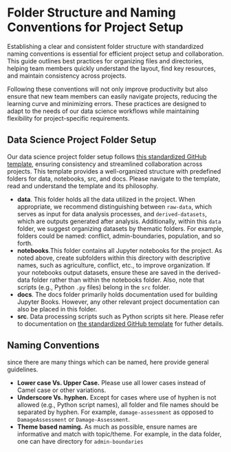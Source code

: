 # Folder Structure and Naming Conventions for Project Setup

Establishing a clear and consistent folder structure with standardized naming conventions is essential for efficient project setup and collaboration. This guide outlines best practices for organizing files and directories, helping team members quickly understand the layout, find key resources, and maintain consistency across projects.

Following these conventions will not only improve productivity but also ensure that new team members can easily navigate projects, reducing the learning curve and minimizing errors. These practices are designed to adapt to the needs of our data science workflows while maintaining flexibility for project-specific requirements.

## Data Science Project Folder Setup
Our data science project folder setup follows [this standardized GitHub template](https://github.com/worldbank/template), ensuring consistency and streamlined collaboration across projects. This template provides a well-organized structure with predefined folders for data, notebooks, src,  and docs. Please navigate to the template, read and understand the template and its philosophy.
- **data**. This folder holds all the data utilized in the project. When appropriate, we recommend distinguishing between ```raw-data```, which serves as input for data analysis processes, and ```derived-datasets```, which are outputs generated after analysis. Additionally, within this ```data``` folder, we suggest organizing datasets by thematic folders. For example, folders could be named: conflict, admin-boundaries, population, and so forth.
- **notebooks**.This folder contains all Jupyter notebooks for the project. As noted above, create subfolders within this directory with descriptive names, such as agriculture, conflict, etc., to improve organization. If your notebooks output datasets, ensure these are saved in the derived-data folder rather than within the notebooks folder. Also, note that scripts (e.g., Python ```.py``` files) belong in the ```src``` folder.
- **docs**. The docs folder primarily holds documentation used for building Jupyter Books. However, any other relevant project documentation can also be placed in this folder.
- **src**. Data processing scripts such as Python scripts sit here. Please refer to documentation on [the standardized GitHub template](https://github.com/worldbank/template) for futher details.

## Naming Conventions
since there are many things which can be named, here provide general guidelines.
- **Lower case Vs. Upper Case.** Please use all lower cases instead of Camel case or other variations.
- **Underscore Vs. hyphen.** Except for cases where use of hyphen is not allowed (e.g., Python script names), all folder and file names should be separated by hyphen. For example, ```damage-assessment``` as opposed to ```DamageAssessment``` or ```Damage-Assessment```.
- **Theme based naming.** As much as possible, ensure names are informative and match with topic/theme. For example, in the data folder, one can have directory for ```admin-boundaries```












